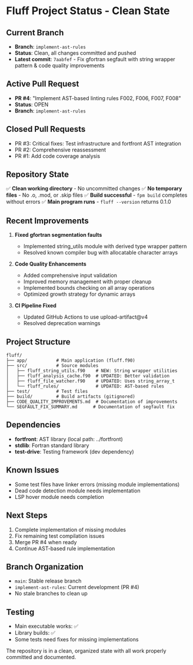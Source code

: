 # Fluff Project Status - Clean State

## Current Branch
- **Branch**: `implement-ast-rules`
- **Status**: Clean, all changes committed and pushed
- **Latest commit**: `7aabfef` - Fix gfortran segfault with string wrapper pattern & code quality improvements

## Active Pull Request
- **PR #4**: "Implement AST-based linting rules F002, F006, F007, F008"
- **Status**: OPEN
- **Branch**: `implement-ast-rules`

## Closed Pull Requests  
- PR #3: Critical fixes: Test infrastructure and fortfront AST integration
- PR #2: Comprehensive reassessment
- PR #1: Add code coverage analysis

## Repository State
✅ **Clean working directory** - No uncommitted changes
✅ **No temporary files** - No .o, .mod, or .skip files
✅ **Build successful** - `fpm build` completes without errors
✅ **Main program runs** - `fluff --version` returns 0.1.0

## Recent Improvements
1. **Fixed gfortran segmentation faults**
   - Implemented string_utils module with derived type wrapper pattern
   - Resolved known compiler bug with allocatable character arrays
   
2. **Code Quality Enhancements**
   - Added comprehensive input validation
   - Improved memory management with proper cleanup
   - Implemented bounds checking on all array operations
   - Optimized growth strategy for dynamic arrays

3. **CI Pipeline Fixed**
   - Updated GitHub Actions to use upload-artifact@v4
   - Resolved deprecation warnings

## Project Structure
```
fluff/
├── app/           # Main application (fluff.f90)
├── src/           # Source modules
│   ├── fluff_string_utils.f90    # NEW: String wrapper utilities
│   ├── fluff_analysis_cache.f90  # UPDATED: Better validation
│   ├── fluff_file_watcher.f90    # UPDATED: Uses string_array_t
│   └── fluff_rules/              # UPDATED: AST-based rules
├── test/          # Test files
├── build/         # Build artifacts (gitignored)
├── CODE_QUALITY_IMPROVEMENTS.md  # Documentation of improvements
└── SEGFAULT_FIX_SUMMARY.md      # Documentation of segfault fix
```

## Dependencies
- **fortfront**: AST library (local path: ../fortfront)
- **stdlib**: Fortran standard library
- **test-drive**: Testing framework (dev dependency)

## Known Issues
- Some test files have linker errors (missing module implementations)
- Dead code detection module needs implementation
- LSP hover module needs completion

## Next Steps
1. Complete implementation of missing modules
2. Fix remaining test compilation issues
3. Merge PR #4 when ready
4. Continue AST-based rule implementation

## Branch Organization
- `main`: Stable release branch
- `implement-ast-rules`: Current development (PR #4)
- No stale branches to clean up

## Testing
- Main executable works: ✅
- Library builds: ✅
- Some tests need fixes for missing implementations

The repository is in a clean, organized state with all work properly committed and documented.